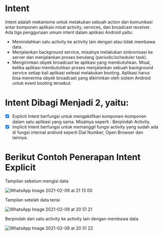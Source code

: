 # Intent
Intent adalah mekanisme untuk melakukan sebuah action dan komunikasi antar komponen aplikasi misal activity, services, dan broadcast receiver. Ada tiga penggunaan umum intent dalam aplikasi Android yaitu:
- Memindahkan satu activity ke activity lain dengan atau tidak membawa data.
- Menjalankan background service, misalnya melakukan sinkronisasi ke server dan menjalankan proses berulang (periodic/scheduler task).
- Mengirimkan obyek broadcast ke aplikasi yang membutuhkan. Misal, ketika aplikasi membutuhkan proses menjalankan sebuah background service setiap kali aplikasi selesai melakukan booting. Aplikasi harus bisa menerima obyek broadcast yang dikirimkan oleh sistem Android untuk event booting tersebut.

# Intent Dibagi Menjadi 2, yaitu:
- [x] Explicit Intent berfungsi untuk mengaktifkan komponen-komponen dalam satu aplikasi yang sama. Misalnya seperti : Berpindah Activity.
- [x] Implicit Intent berfungsi untuk memanggil fungsi activity yang sudah ada di fungsi internal android seperti Dial Number, Open Browser dan lainnya.

# Berikut Contoh Penerapan Intent Explicit

Tampilan sebelum mengisi data

![WhatsApp Image 2021-02-09 at 21 13 00](https://user-images.githubusercontent.com/60589822/107376324-57217980-6b1c-11eb-9ec2-ba16059b4b24.jpeg)

Tampilan setelah data terisi

![WhatsApp Image 2021-02-09 at 20 51 21](https://user-images.githubusercontent.com/60589822/107376337-5be62d80-6b1c-11eb-8ddd-17a946c2abed.jpeg)

Berpindah dari satu activity ke activity lain dengan membawa data

![WhatsApp Image 2021-02-09 at 20 51 22](https://user-images.githubusercontent.com/60589822/107376350-5f79b480-6b1c-11eb-835e-aeab3016e022.jpeg)
